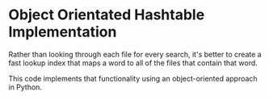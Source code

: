 # Object Orientated Hashtable Implementation

Rather than looking through each file for every search, it's better to create a fast lookup index that maps a word to all of the files that contain that word. 

This code implements that functionality using an object-oriented approach in Python.
